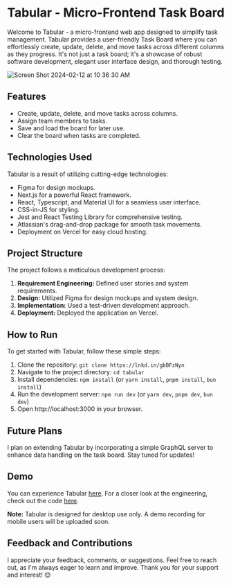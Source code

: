 # Tabular - Micro-Frontend Task Board

Welcome to Tabular - a micro-frontend web app designed to simplify task management. Tabular provides a user-friendly Task Board where you can effortlessly create, update, delete, and move tasks across different columns as they progress. It's not just a task board; it's a showcase of robust software development, elegant user interface design, and thorough testing.

![Screen Shot 2024-02-12 at 10 36 30 AM](https://github.com/eli-lozano/Tabular-MFE/assets/109989945/08cfce5d-c2c3-4d36-b57c-96f9be1c6761)

## Features

- Create, update, delete, and move tasks across columns.
- Assign team members to tasks.
- Save and load the board for later use.
- Clear the board when tasks are completed.

## Technologies Used

Tabular is a result of utilizing cutting-edge technologies:

- Figma for design mockups.
- Next.js for a powerful React framework.
- React, Typescript, and Material UI for a seamless user interface.
- CSS-in-JS for styling.
- Jest and React Testing Library for comprehensive testing.
- Atlassian's drag-and-drop package for smooth task movements.
- Deployment on Vercel for easy cloud hosting.

## Project Structure

The project follows a meticulous development process:

1. **Requirement Engineering:** Defined user stories and system requirements.
2. **Design:** Utilized Figma for design mockups and system design.
3. **Implementation:** Used a test-driven development approach.
4. **Deployment:** Deployed the application on Vercel.

## How to Run

To get started with Tabular, follow these simple steps:

1. Clone the repository: `git clone https://lnkd.in/gbBFzNyn`
2. Navigate to the project directory: `cd tabular`
3. Install dependencies: `npm install` (or `yarn install`, `pnpm install`, `bun install`)
4. Run the development server: `npm run dev` (or `yarn dev`, `pnpm dev`, `bun dev`)
5. Open http://localhost:3000 in your browser.

## Future Plans

I plan on extending Tabular by incorporating a simple GraphQL server to enhance data handling on the task board. Stay tuned for updates!

## Demo

You can experience Tabular [here](https://lnkd.in/g35FHEPX). For a closer look at the engineering, check out the code [here](https://lnkd.in/gbBFzNyn).

**Note:** Tabular is designed for desktop use only. A demo recording for mobile users will be uploaded soon.

## Feedback and Contributions

I appreciate your feedback, comments, or suggestions. Feel free to reach out, as I'm always eager to learn and improve. Thank you for your support and interest! 😊
